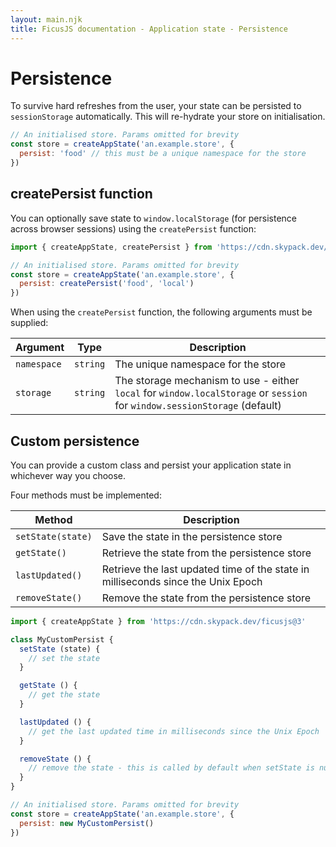 ```yaml
---
layout: main.njk
title: FicusJS documentation - Application state - Persistence
---
```

# Persistence

To survive hard refreshes from the user, your state can be persisted to `sessionStorage` automatically.
This will re-hydrate your store on initialisation.

```js
// An initialised store. Params omitted for brevity
const store = createAppState('an.example.store', {
  persist: 'food' // this must be a unique namespace for the store
})
```

## createPersist function

You can optionally save state to `window.localStorage` (for persistence across browser sessions) using the `createPersist` function:

```js
import { createAppState, createPersist } from 'https://cdn.skypack.dev/ficusjs@3'

// An initialised store. Params omitted for brevity
const store = createAppState('an.example.store', {
  persist: createPersist('food', 'local')
})
```

When using the `createPersist` function, the following arguments must be supplied:

| Argument | Type | Description                                                                                                                                                                              |
| --- | --- | --- |
| `namespace` | `string` | The unique namespace for the store |
| `storage` | `string` | The storage mechanism to use - either `local` for `window.localStorage` or `session` for `window.sessionStorage` (default) |

## Custom persistence

You can provide a custom class and persist your application state in whichever way you choose.

Four methods must be implemented:

| Method | Description                                                                                                                                                                              |
| --- | --- |
| `setState(state)` | Save the state in the persistence store |
| `getState()` | Retrieve the state from the persistence store |
| `lastUpdated()` | Retrieve the last updated time of the state in milliseconds since the Unix Epoch |
| `removeState()` | Remove the state from the persistence store |

```js
import { createAppState } from 'https://cdn.skypack.dev/ficusjs@3'

class MyCustomPersist {
  setState (state) {
    // set the state
  }

  getState () {
    // get the state
  }

  lastUpdated () {
    // get the last updated time in milliseconds since the Unix Epoch
  }

  removeState () {
    // remove the state - this is called by default when setState is null
  }
}

// An initialised store. Params omitted for brevity
const store = createAppState('an.example.store', {
  persist: new MyCustomPersist()
})
```
